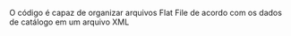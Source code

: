 O código é capaz de organizar arquivos Flat File de acordo com os dados de catálogo em um arquivo XML
